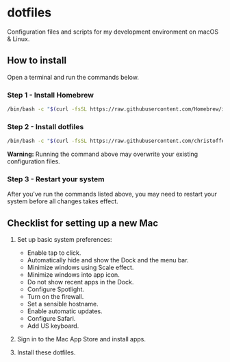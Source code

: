 # dotfiles

Configuration files and scripts for my development environment on macOS & Linux.

## How to install

Open a terminal and run the commands below.

### Step 1 - Install Homebrew

```bash
/bin/bash -c "$(curl -fsSL https://raw.githubusercontent.com/Homebrew/install/HEAD/install.sh)"
```

### Step 2 - Install dotfiles

```bash
/bin/bash -c "$(curl -fsSL https://raw.githubusercontent.com/christoffercarlsson/dotfiles/HEAD/install.sh)"
```

**Warning:** Running the command above may overwrite your existing configuration files.

### Step 3 - Restart your system

After you've run the commands listed above, you may need to restart your system before all changes takes effect.

## Checklist for setting up a new Mac

1. Set up basic system preferences:

   - Enable tap to click.
   - Automatically hide and show the Dock and the menu bar.
   - Minimize windows using Scale effect.
   - Minimize windows into app icon.
   - Do not show recent apps in the Dock.
   - Configure Spotlight.
   - Turn on the firewall.
   - Set a sensible hostname.
   - Enable automatic updates.
   - Configure Safari.
   - Add US keyboard.

2. Sign in to the Mac App Store and install apps.
3. Install these dotfiles.
